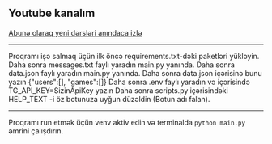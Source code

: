 ## Youtube kanalım

<a href="https://youtube.com/@pyterminator">Abunə olaraq yeni dərsləri anındaca izlə</a>

<hr>

Proqramı işə salmaq üçün ilk öncə requirements.txt-dəki paketləri yükləyin. 
Daha sonra messages.txt faylı yaradın main.py yanında.
Daha sonra data.json faylı yaradın main.py yanında.
Daha sonra data.json içərisinə bunu yazın {"users":[], "games":[]}
Daha sonra .env faylı yaradın və içərisində TG_API_KEY=SizinApiKey yazın
Daha sonra scripts.py içərisindəki HELP_TEXT -i öz botunuza uyğun düzəldin (Botun adı falan).

<hr>

Proqramı run etmək üçün venv aktiv edin və terminalda `python main.py` əmrini çalışdırın.